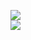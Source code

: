 [![](https://img.shields.io/badge/Made%20With-Github%20Spray-lightgrey.svg?style=for-the-badge&logo=github)](https://github.com/Annihil/github-spray#31547)  
[![](https://i.imgur.com/2DrTn0Z.gif)](https://github.com/Annihil/github-spray)